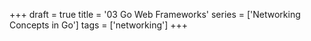 +++
draft = true
title = '03 Go Web Frameworks'
series = ['Networking Concepts in Go']
tags = ['networking']
+++